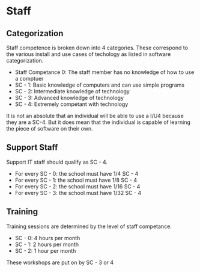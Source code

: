 # Staff

## Categorization

Staff competence is broken down into 4 categories. These correspond to the various install and use cases of techology as listed in software categorization.

* Staff Competance 0: The staff member has no knowledge of how to use a comptuer
* SC - 1: Basic knowledge of computers and can use simple programs
* SC - 2: Intermediate knowledge of technology
* SC - 3: Advanced knowledge of technology
* SC - 4: Extremely competant with technology

It is not an absolute that an individual will be able to use a I/U4 because they are a SC-4. But it does mean that the individual is capable of learning the piece of software on their own.

## Support Staff

Support IT staff should qualify as SC - 4.

* For every SC - 0: the school must have 1/4 SC - 4
* For every SC - 1: the school must have 1/8 SC - 4
* For every SC - 2: the school must have 1/16 SC - 4
* For every SC - 3: the school must have 1/32 SC - 4

## Training

Training sessions are determined by the level of staff competance.

* SC - 0: 4 hours per month
* SC - 1: 2 hours per month
* SC - 2: 1 hour per month

These workshops are put on by SC - 3 or 4




